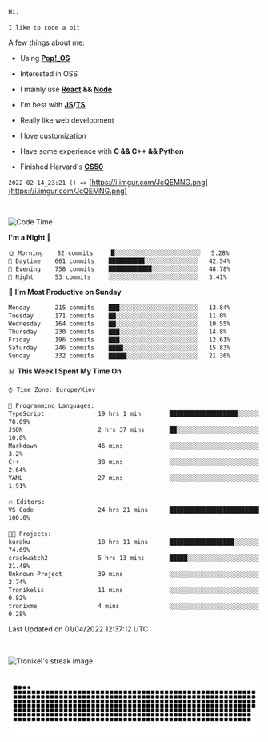 ```
Hi.

I like to code a bit
```

A few things about me:

-   Using **[Pop!\_OS](https://pop.system76.com/)**

-   Interested in OSS

-   I mainly use **[React](https://reactjs.org/) && [Node](https://nodejs.org/en/)**

-   I'm best with **[JS](https://www.javascript.com/)/[TS](https://www.typescriptlang.org/)**

-   Really like web development

-   I love customization

-   Have some experience with **C && C++ && Python**

-   Finished Harvard's **[CS50](https://cs50.harvard.edu)**

`2022-02-14_23:21 () =>` [https://i.imgur.com/JcQEMNG.png](https://i.imgur.com/JcQEMNG.png)

<br>

<!--START_SECTION:waka-->
![Code Time](http://img.shields.io/badge/Code%20Time-475%20hrs%2048%20mins-blue)

**I'm a Night 🦉** 

```text
🌞 Morning    82 commits     █░░░░░░░░░░░░░░░░░░░░░░░░   5.28% 
🌆 Daytime    661 commits    ██████████░░░░░░░░░░░░░░░   42.54% 
🌃 Evening    758 commits    ████████████░░░░░░░░░░░░░   48.78% 
🌙 Night      53 commits     ░░░░░░░░░░░░░░░░░░░░░░░░░   3.41%

```
📅 **I'm Most Productive on Sunday** 

```text
Monday       215 commits    ███░░░░░░░░░░░░░░░░░░░░░░   13.84% 
Tuesday      171 commits    ██░░░░░░░░░░░░░░░░░░░░░░░   11.0% 
Wednesday    164 commits    ██░░░░░░░░░░░░░░░░░░░░░░░   10.55% 
Thursday     230 commits    ███░░░░░░░░░░░░░░░░░░░░░░   14.8% 
Friday       196 commits    ███░░░░░░░░░░░░░░░░░░░░░░   12.61% 
Saturday     246 commits    ████░░░░░░░░░░░░░░░░░░░░░   15.83% 
Sunday       332 commits    █████░░░░░░░░░░░░░░░░░░░░   21.36%

```


📊 **This Week I Spent My Time On** 

```text
⌚︎ Time Zone: Europe/Kiev

💬 Programming Languages: 
TypeScript               19 hrs 1 min        ███████████████████░░░░░░   78.09% 
JSON                     2 hrs 37 mins       ██░░░░░░░░░░░░░░░░░░░░░░░   10.8% 
Markdown                 46 mins             ░░░░░░░░░░░░░░░░░░░░░░░░░   3.2% 
C++                      38 mins             ░░░░░░░░░░░░░░░░░░░░░░░░░   2.64% 
YAML                     27 mins             ░░░░░░░░░░░░░░░░░░░░░░░░░   1.91%

🔥 Editors: 
VS Code                  24 hrs 21 mins      █████████████████████████   100.0%

🐱‍💻 Projects: 
kuraku                   18 hrs 11 mins      ██████████████████░░░░░░░   74.69% 
crackwatch2              5 hrs 13 mins       █████░░░░░░░░░░░░░░░░░░░░   21.48% 
Unknown Project          39 mins             ░░░░░░░░░░░░░░░░░░░░░░░░░   2.74% 
Tronikelis               11 mins             ░░░░░░░░░░░░░░░░░░░░░░░░░   0.82% 
tronixme                 4 mins              ░░░░░░░░░░░░░░░░░░░░░░░░░   0.28%

```


 Last Updated on 01/04/2022 12:37:12 UTC
<!--END_SECTION:waka-->

<br>

<p><img align="center" src="https://github-readme-streak-stats.herokuapp.com/?user=Tronikelis&theme=dark" alt="Tronikel's streak image" /></p>

<br>

<img title="" src="https://raw.githubusercontent.com/Tronikelis/Tronikelis/output/github-contribution-grid-snake.svg" alt="very cool snake thingey" data-align="left">
